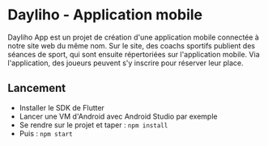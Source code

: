 # Dayliho - Application mobile

Dayliho App est un projet de création d'une application mobile connectée à notre site web du même nom.
Sur le site, des coachs sportifs publient des séances de sport, qui sont ensuite répertoriées sur l'application mobile. Via l'application, des joueurs peuvent s'y inscrire pour réserver leur place.

## Lancement

- Installer le SDK de Flutter
- Lancer une VM d'Android avec Android Studio par exemple
- Se rendre sur le projet et taper : `npm install`
- Puis : `npm start`

